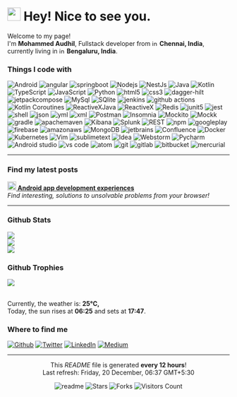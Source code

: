 <h1><img alt="sunglass" src="https://emojis.slackmojis.com/emojis/images/1531849430/4246/blob-sunglasses.gif?1531849430" width="30"/>
    Hey! Nice to see you.</h1>

<p>Welcome to my page! <br> I'm <b>Mohammed Audhil</b>, Fullstack developer from <img alt="india"
        src="https://cdn-icons-png.flaticon.com/512/330/330439.png" width="13"/> <b>Chennai, India</b>, currently living
    in <img alt="india" src="https://cdn-icons-png.flaticon.com/512/330/330439.png" width="13"/> <b>Bengaluru, India</b>. </p>
<h3>Things I code with</h3>
<p>
    <img alt="Android" src="https://img.shields.io/badge/Android-green?style=flat-square&logo=android&logoColor=white"/>
    <img alt="angular"
         src="https://img.shields.io/badge/-Angular-DD0031?style=flat-square&logo=angular&logoColor=white"/>
    <img alt="springboot" src="https://img.shields.io/badge/spingboot-black?style=flat-square&logo=springboot"/>
    <img alt="Nodejs" src="https://img.shields.io/badge/-Nodejs-43853d?style=flat-square&logo=Node.js&logoColor=white"/>
    <img alt="NestJs" src="https://img.shields.io/badge/-NestJs-ea2845?style=flat-square&logo=nestjs&logoColor=white"/>
    <img alt="Java" src="https://img.shields.io/badge/-Java-5382A1?style=flat-square"/>
    <img alt="Kotlin" src="https://img.shields.io/badge/-Kotlin-000000?style=flat-square&logo=kotlin&logoColor=white"/>
    <img alt="TypeScript"
         src="https://img.shields.io/badge/-TypeScript-007ACC?style=flat-square&logo=typescript&logoColor=white"/>
    <img alt="JavaScript"
         src="https://img.shields.io/badge/-JavaScript-yellow?style=flat-square&logo=javascript&logoColor=white"/>
    <img alt="Python" src="https://img.shields.io/badge/-Python-CC6699?style=flat-square&logo=python&logoColor=white"/>
    <img alt="html5" src="https://img.shields.io/badge/-HTML-E34F26?style=flat-square&logo=html5&logoColor=white"/>
    <img alt="css3" src="https://img.shields.io/badge/-CSS-2965f1?style=flat-square&logo=css3&logoColor=white"/>
    <img alt="dagger-hilt"
         src="https://img.shields.io/badge/Dagger-Hilt-green?style=flat-square&logo=android&logoColor=white"/>
    <img alt="jetpackcompose"
         src="https://img.shields.io/badge/-Android Jetpack Compose-43853d?style=flat-square&logo=jetpackcompose&logoColor=white"/>
    <img alt="MySql" src="https://img.shields.io/badge/-MySql-255d82?style=flat-square&logo=mysql&logoColor=white"/>
    <img alt="SQlite" src="https://img.shields.io/badge/-SQlite-478dc9?style=flat-square&logo=sqlite&logoColor=white"/>
    <img alt="jenkins" src="https://img.shields.io/badge/-Jenkins-red?style=flat-square&logo=jenkins&logoColor=white"/>
    <img alt="github actions"
         src="https://img.shields.io/badge/-Github_Actions-2088FF?style=flat-square&logo=github-actions&logoColor=white"/>
    <img alt="Kotlin Coroutines"
         src="https://img.shields.io/badge/-Kotlin Coroutines-000000?style=flat-square&logo=kotlin&logoColor=white"/>
    <img alt="ReactiveXJava"
         src="https://img.shields.io/badge/-RxJava-B7178C?style=flat-square&logo=reactivex&logoColor=white"/>
    <img alt="ReactiveX"
         src="https://img.shields.io/badge/-RxJs-B7178C?style=flat-square&logo=reactivex&logoColor=white"/>
    <img alt="Redis" src="https://img.shields.io/badge/-Redis-red?style=flat-square&logo=redis&logoColor=white"/>
    <img alt="junit5" src="https://img.shields.io/badge/-JUnit-5e922c?style=flat-square&logo=junit5&logoColor=white"/>
    <img alt="jest" src="https://img.shields.io/badge/-Jest-783b53?style=flat-square&logo=jest&logoColor=white"/>
    <img alt="shell"
         src="https://img.shields.io/badge/-Shell script-000000?style=flat-square&logo=gnubash&logoColor=white"/>
    <img alt="json" src="https://img.shields.io/badge/-JSON-000000?style=flat-square&logo=json&logoColor=white"/>
    <img alt="yml" src="https://img.shields.io/badge/-YML-pink?style=flat-square"/>
    <img alt="xml" src="https://img.shields.io/badge/-XML-orange?style=flat-square"/>
    <img alt="Postman"
         src="https://img.shields.io/badge/-Postman-ef5b25?style=flat-square&logo=postman&logoColor=white"/>
    <img alt="Insomnia"
         src="https://img.shields.io/badge/-Insomnia-5849BE?style=flat-square&logo=insomnia&logoColor=white"/>
    <img alt="Mockito" src="https://img.shields.io/badge/-Mockito-7aa541?style=flat-square"/>
    <img alt="Mockk" src="https://img.shields.io/badge/-Mockk-000000?style=flat-square&logo=kotlin&logoColor=white"/>
    <img alt="gradle" src="https://img.shields.io/badge/-Gradle-102f39?style=flat-square&logo=gradle&logoColor=white"/>
    <img alt="apachemaven"
         src="https://img.shields.io/badge/-Apache Maven-b73952?style=flat-square&logo=apachemaven&logoColor=white"/>
    <img alt="Kibana" src="https://img.shields.io/badge/-Kibana-d05286?style=flat-square&logo=kibana&logoColor=white"/>
    <img alt="Splunk" src="https://img.shields.io/badge/-Splunk-709e46?style=flat-square&logo=splunk&logoColor=white"/>
    <img alt="REST" src="https://img.shields.io/badge/-REST-E10098?style=flat-square"/>
    <img alt="npm" src="https://img.shields.io/badge/-NPM-CB3837?style=flat-square&logo=npm&logoColor=white"/>
    <img alt="googleplay"
         src="https://img.shields.io/badge/-Google Play-1a73e8?style=flat-square&logo=googleplay&logoColor=white"/>
    <img alt="firebase"
         src="https://img.shields.io/badge/-Firebase-yellow?style=flat-square&logo=firebase&logoColor=white"/>
    <img alt="amazonaws"
         src="https://img.shields.io/badge/-AWS-f29d38?style=flat-square&logo=amazonaws&logoColor=white"/>
    <img alt="MongoDB"
         src="https://img.shields.io/badge/-MongoDB-13aa52?style=flat-square&logo=mongodb&logoColor=white"/>
    <img alt="jetbrains"
         src="https://img.shields.io/badge/-JetBrains-000000?style=flat-square&logo=jetbrains&logoColor=white"/>
    <img alt="Confluence"
         src="https://img.shields.io/badge/-Confluence-3f85f7?style=flat-square&logo=confluence&logoColor=white"/>
    <img alt="Docker" src="https://img.shields.io/badge/-Docker-46a2f1?style=flat-square&logo=docker&logoColor=white"/>
    <img alt="Kubernetes"
         src="https://img.shields.io/badge/-Kubernetes-316ce6?style=flat-square&logo=kubernetes&logoColor=white"/>
    <img alt="Vim" src="https://img.shields.io/badge/-Vim-c6c6c6?style=flat-square&logo=vim&logoColor=white"/>
    <img alt="sublimetext"
         src="https://img.shields.io/badge/-Sublime Text-ea9637?style=flat-square&logo=sublimetext&logoColor=white"/>
    <img alt="Idea"
         src="https://img.shields.io/badge/-IntelliJ IDEA-e4455f?style=flat-square&logo=intellijidea&logoColor=white"/>
    <img alt="Webstorm"
         src="https://img.shields.io/badge/-Webstorm-57c3cd?style=flat-square&logo=webstorm&logoColor=white"/>
    <img alt="Pycharm"
         src="https://img.shields.io/badge/-Pycharm-9bd87e?style=flat-square&logo=pycharm&logoColor=white"/>
    <img alt="Android studio"
         src="https://img.shields.io/badge/-Android studio-4d82e5?style=flat-square&logo=androidstudio&logoColor=white"/>
    <img alt="vs code"
         src="https://img.shields.io/badge/-Visual Studio code-4ca2e6?style=flat-square&logo=visualstudiocode&logoColor=white"/>
    <img alt="atom" src="https://img.shields.io/badge/-Atom-66b683?style=flat-square&logo=atom&logoColor=white"/>
    <img alt="git" src="https://img.shields.io/badge/-Git-F05032?style=flat-square&logo=git&logoColor=white"/>
    <img alt="gitlab" src="https://img.shields.io/badge/-GitLab-FC6D27?style=flat-square&logo=gitlab&logoColor=white"/>
    <img alt="bitbucket"
         src="https://img.shields.io/badge/-BitBucket-2684FF?style=flat-square&logo=bitbucket&logoColor=white"/>
    <img alt="mercurial" src="https://img.shields.io/badge/-Hg-gray?style=flat-square&logo=mercurial&logoColor=white"/>
</p>

------------
<h3>Find my latest posts</h3>
<a href="https://medium.com/@audhilmohammed"><b><img
        src="https://emojipedia-us.s3.dualstack.us-west-1.amazonaws.com/thumbs/240/apple/237/fire_1f525.png" width="20"
        alt="new"/> Android app development experiences </b></a><br/><i>Find interesting, solutions to unsolvable
    problems from your browser!</i>

------------
<h3>Github Stats</h3>

![](https://github-readme-stats.vercel.app/api?username=Audhil&theme=monokai&hide_border=false&include_all_commits=false&count_private=false)
<br/>
![](https://github-readme-streak-stats.herokuapp.com/?user=Audhil&theme=monokai&hide_border=false)<br/>
![](https://github-readme-stats.vercel.app/api/top-langs/?username=Audhil&theme=monokai&hide_border=false&include_all_commits=false&count_private=false&layout=compact)
<br/>

<h3>Github Trophies</h3>

![](https://github-profile-trophy.vercel.app/?username=Audhil&theme=monokai&no-frame=false&no-bg=false&margin-w=4)<br/>

<br/>Currently, the weather is: <b> 25°C, <i></i></b><br>Today, the sun rises at
<b>06:25</b> and sets at <b>17:47</b>.

<h3>Where to find me</h3>
<p><a href="https://github.com/Audhil" target="_blank"><img alt="Github"
                                                            src="https://img.shields.io/badge/GitHub-%2312100E.svg?&style=for-the-badge&logo=Github&logoColor=white"/></a>
    <a href="https://twitter.com/MohammedAudhil" target="_blank"><img alt="Twitter"
                                                                      src="https://img.shields.io/badge/twitter-%231DA1F2.svg?&style=for-the-badge&logo=twitter&logoColor=white"/></a>
    <a href="https://www.linkedin.com/in/audhil/" target="_blank"><img alt="LinkedIn"
                                                                       src="https://img.shields.io/badge/linkedin-%230077B5.svg?&style=for-the-badge&logo=linkedin&logoColor=white"/></a>
    <a href="https://medium.com/@audhilmohammed" target="_blank"><img alt="Medium"
                                                                      src="https://img.shields.io/badge/medium-%2312100E.svg?&style=for-the-badge&logo=medium&logoColor=white"/></a>
</p>

------------
<p align="center">This <i>README</i> file is generated <b>every 12 hours</b>!<br>Last refresh: Friday, 20 December, 06:37 GMT+5:30<br/>
</p>
<p align="center">
    <img alt="readme" src="https://github.com/Audhil/Audhil/workflows/README%20build/badge.svg"/>
    <img alt="Stars" src="https://img.shields.io/github/stars/Audhil/Audhil?style=flat-square&labelColor=343b41"/>
    <img alt="Forks" src="https://img.shields.io/github/forks/Audhil/Audhil?style=flat-square&labelColor=343b41"/>
    <img alt="Visitors Count" src="https://komarev.com/ghpvc/?username=Audhil&label=Visitors+Count&color=brightgreen"/>
</p>
